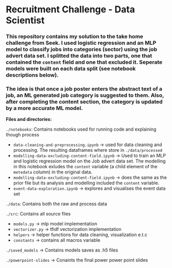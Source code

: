 # Recruitment Challenge - Data Scientist
### This repository contains my solution to the take home challenge from Seek. I used logistic regression and an MLP model to classify jobs into categories (sector) using the job advert data set. I splitted the data into two parts, one that contained the `content` field and one that excluded it. Seperate models were built on each data split (see notebook descriptions below). 

### The idea is that once a job poster enters the abstract text of a job, an ML generated job category is suggested to them. Also, after completing the content section, the category is updated by a more accurate ML model.


**Files and directories:**

`./notebooks`: Contains notebooks used for running code and explaining though process
- `data-cleaning-and-preprocessing.ipynb` -> used for data cleaning and processing. The resulting dataframes where store in `./data/processed`
- `modelling-data-excluding-content-field.ipynb` -> Used to train an MLP and logistic regression model on the Job advert data set. The modelling in this notebook exludes the `content` variable (a child element of the `metedata` column) in the original data.
- `modelling-data-excluding-content-field.ipynb` -> does the same as the prior file but its analysis and modelling included the `content` variable.
- `event-data-exploration.ipynb` -> explores and visualises the event data set

`./data`: Contains both the raw and process data

`./src`: Contains all source files

- `models.py` -> mlp model implementation 
- `vectorizer.py` -> tfidf vectorization implementation
- `helpers` -> helper functions for data cleaning, visualization e.t.c
- `constants` -> contains all macros variable

`./saved_models` -> Contains models saves as .h5 files

`./powerpoint-slides` -> Conaints the final power power point slides


